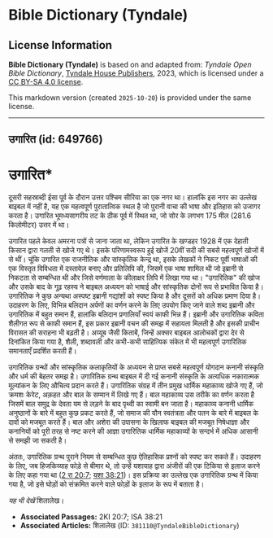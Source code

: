# Bible Dictionary (Tyndale)

## License Information

**Bible Dictionary (Tyndale)** is based on and adapted from: _Tyndale Open Bible Dictionary_, [Tyndale House Publishers](https://tyndaleopenresources.com/), 2023, which is licensed under a [CC BY-SA 4.0 license](https://creativecommons.org/licenses/by-sa/4.0/legalcode.en).

This markdown version (created `2025-10-20`) is provided under the same license.



--------------------------------

## उगारित (id: 649766)

उगारित\*
========

दूसरी सहस्राब्दी ईसा पूर्व के दौरान उत्तर पश्चिम सीरिया का एक नगर था। हालांकि इस नगर का उल्लेख बाइबल में नहीं है, यह एक महत्वपूर्ण पुरातात्विक स्थल है जो पुरानी वाचा की भाषा और इतिहास को उजागर करता है। उगारित भूमध्यसागरीय तट के ठीक पूर्व में स्थित था, जो सोर के लगभग 175 मील (281\.6 किलोमीटर) उत्तर में था।

उगारित पहले केवल अमरना पत्रों से जाना जाता था, लेकिन उगारित के खण्डहर 1928 में एक देहाती किसान द्वारा गलती से खोजे गए थे। इसके परिणामस्वरूप हुई खोजें 20वीं सदी की सबसे महत्वपूर्ण खोजों में से थीं। चूंकि उगारित एक राजनीतिक और सांस्कृतिक केन्द्र था, इसके लेखकों ने निकट पूर्वी भाषाओं की एक विस्तृत विविधता में दस्तावेज़ बनाए और प्रतिलिपि की, जिसमें एक भाषा शामिल थी जो इब्रानी से निकटता से सम्बन्धित थी और जिसे वर्णमाला के कीलाक्षर लिपि में लिखा गया था। "उगारितिक" की खोज और उसके बाद के गूढ़ रहस्य ने बाइबल अध्ययन को भाषाई और सांस्कृतिक दोनों रूप से प्रभावित किया है। उगारितिक ने कुछ अन्यथा अस्पष्ट इब्रानी गद्यांशों को स्पष्ट किया है और दूसरों को अधिक प्रमाण दिया है। उदाहरण के लिए, विभिन्न बलिदान अर्पणों का वर्णन करने के लिए उपयोग किए जाने वाले शब्द इब्रानी और उगारितिक में बहुत समान हैं, हालांकि बलिदान प्रणालियाँ स्वयं काफी भिन्न हैं। इब्रानी और उगारितिक कविता शैलीगत रूप से काफी समान हैं, इस प्रकार इब्रानी वचन की समझ में सहायता मिलती है और इसकी प्राचीन विरासत की सराहना भी बढ़ती है। अय्यूब जैसी किताबें, जिन्हें अक्सर बाइबल आलोचकों द्वारा देर से दिनांकित किया गया है, शैली, शब्दावली और कभी\-कभी साहित्यिक संकेत में भी महत्वपूर्ण उगारितिक समानताएँ प्रदर्शित करती हैं।

उगारितिक ग्रन्थों और सांस्कृतिक कलाकृतियों के अध्ययन से प्राप्त सबसे महत्वपूर्ण योगदान कनानी संस्कृति और धर्म की बेहतर समझ है। उगारितिक ग्रन्थ बाइबल में दी गई कनानी संस्कृति के अत्यधिक नकारात्मक मूल्यांकन के लिए औचित्य प्रदान करते हैं। उगारितिक संग्रह में तीन प्रमुख धार्मिक महाकाव्य खोजे गए हैं, जो क्रमशः केरेट, अक़हत और बाल के सम्मान में लिखे गए हैं। बाल महाकाव्य उस तरीके का वर्णन करता है जिसमें बाल समुद्र के देवता यम से लड़ने के बाद पृथ्वी का स्वामी बन जाता है। महाकाव्य कनानी धार्मिक अनुष्ठानों के बारे में बहुत कुछ प्रकट करते हैं, जो समाज की यौन स्वतंत्रता और पतन के बारे में बाइबल के दावों को मजबूत करते हैं। बाल और अशेरा की उपासना के खिलाफ बाइबल की मजबूत निषेधाज्ञा और कनानियों को पूरी तरह से नष्ट करने की आज्ञा उगारितिक धार्मिक महाकाव्यों के सन्दर्भ में अधिक आसानी से समझी जा सकती है।

अंततः, उगारितिक ग्रन्थ पुराने नियम से सम्बन्धित कुछ ऐतिहासिक प्रश्नों को स्पष्ट कर सकते हैं। उदाहरण के लिए, जब हिजकिय्याह फोड़े से बीमार थे, तो उन्हें यशायाह द्वारा अंजीरों की एक टिकिया से इलाज करने के लिए कहा गया था ([2 रा 20:7](https://ref.ly/2Kgs20:7); [यशा 38:21](https://ref.ly/Isa38:21))। इस प्रक्रिया का उल्लेख एक उगारितिक ग्रन्थ में किया गया है, जो इसे घोड़ों को संक्रमित करने वाले फोड़ों के इलाज के रूप में बताता है।

*यह भी देखें* शिलालेख।

* **Associated Passages:** 2KI 20:7; ISA 38:21
* **Associated Articles:** शिलालेख (ID: `381110@TyndaleBibleDictionary`)

